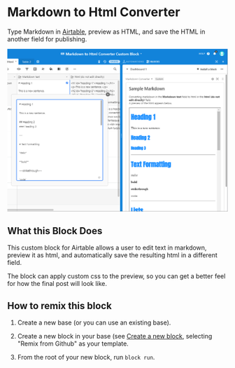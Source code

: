 # Markdown to Html Converter

Type Markdown in [Airtable](http://airtable.com/), preview as HTML, and save the HTML in another field for publishing.

![screen shot pf markdown converter](/markdown_converter.png)

## What this Block Does

This custom block for Airtable allows a user to edit text in markdown, preview it as html, and 
automatically save the resulting html in a different field. 

The block can apply custom css to the preview, so you can get a better feel for how the final post will look like.

## How to remix this block

1. Create a new base (or you can use an existing base).

2. Create a new block in your base (see [Create a new block](https://airtable.com/developers/blocks/guides/hello-world-tutorial#create-a-new-block),
   selecting "Remix from Github" as your template.

3. From the root of your new block, run `block run`.
